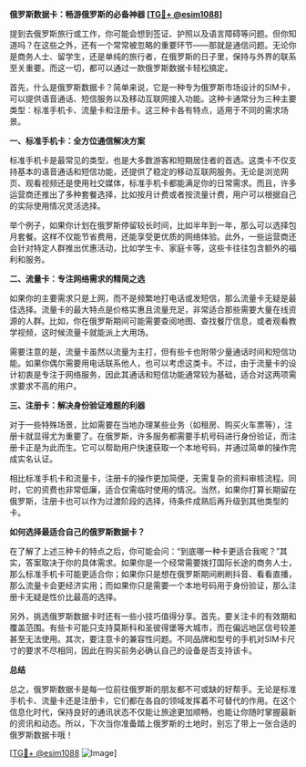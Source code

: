 **俄罗斯数据卡：畅游俄罗斯的必备神器 [[TG💪+ @esim1088](https://t.me/s/esim1088)]**

提到去俄罗斯旅行或工作，你可能会想到签证、护照以及语言障碍等问题。但你知道吗？在这些之外，还有一个常常被忽略的重要环节——那就是通信问题。无论你是商务人士、留学生，还是单纯的旅行者，在俄罗斯的日子里，保持与外界的联系至关重要。而这一切，都可以通过一款俄罗斯数据卡轻松搞定。

首先，什么是俄罗斯数据卡？简单来说，它是一种专为俄罗斯市场设计的SIM卡，可以提供语音通话、短信服务以及移动互联网接入功能。这种卡通常分为三种主要类型：标准手机卡、流量卡和注册卡。这三种卡各有特点，适用于不同的需求场景。

**一、标准手机卡：全方位通信解决方案**

标准手机卡是最常见的类型，也是大多数游客和短期居住者的首选。这类卡不仅支持基本的语音通话和短信功能，还提供了稳定的移动互联网服务。无论是浏览网页、观看视频还是使用社交媒体，标准手机卡都能满足你的日常需求。而且，许多运营商还推出了多种套餐选择，比如按月计费或者按流量计费，用户可以根据自己的实际使用情况灵活选择。

举个例子，如果你计划在俄罗斯停留较长时间，比如半年到一年，那么可以选择包月套餐。这样不仅能节省费用，还能享受更优质的网络体验。此外，一些运营商还会针对特定人群推出优惠活动，比如学生卡、家庭卡等，这些卡往往包含额外的福利和服务。

**二、流量卡：专注网络需求的精简之选**

如果你的主要需求只是上网，而不是频繁地打电话或发短信，那么流量卡无疑是最佳选择。流量卡的最大特点是价格实惠且流量充足，非常适合那些需要大量在线资源的人群。比如，你在俄罗斯期间可能需要查阅地图、查找餐厅信息，或者观看教学视频，这时候流量卡就能派上大用场。

需要注意的是，流量卡虽然以流量为主打，但有些卡也附带少量通话时间和短信功能。如果你偶尔需要用电话联系他人，也可以考虑这类卡。不过，由于流量卡的设计初衷是专注于网络服务，因此其通话和短信功能通常较为基础，适合对这两项需求要求不高的用户。

**三、注册卡：解决身份验证难题的利器**

对于一些特殊场景，比如需要在当地办理某些业务（如租房、购买火车票等），注册卡就显得尤为重要了。在俄罗斯，许多服务都需要手机号码进行身份验证，而注册卡正是为此而生。它可以帮助用户快速获取一个本地号码，并通过简单的操作完成实名认证。

相比标准手机卡和流量卡，注册卡的操作更加简便，无需复杂的资料审核流程。同时，它的资费也非常低廉，适合仅需临时使用的情况。当然，如果你打算长期留在俄罗斯，注册卡也可以作为过渡阶段的选择，待条件成熟后再升级到其他类型的卡。

**如何选择最适合自己的俄罗斯数据卡？**

在了解了上述三种卡的特点之后，你可能会问：“到底哪一种卡更适合我呢？”其实，答案取决于你的具体需求。如果你是一个经常需要拨打国际长途的商务人士，那么标准手机卡可能更适合你；如果你只是想在俄罗斯期间刷刷抖音、看看直播，那么流量卡会更经济实用；而如果你只是需要一个本地号码用于身份验证，那么注册卡无疑是性价比最高的选择。

另外，挑选俄罗斯数据卡时还有一些小技巧值得分享。首先，要关注卡的有效期和覆盖范围。有些卡可能只支持莫斯科和圣彼得堡等大城市，而在偏远地区信号较差甚至无法使用。其次，要注意卡的兼容性问题。不同品牌和型号的手机对SIM卡尺寸的要求不尽相同，因此在购买前务必确认自己的设备是否支持该卡。

**总结**

总之，俄罗斯数据卡是每一位前往俄罗斯的朋友都不可或缺的好帮手。无论是标准手机卡、流量卡还是注册卡，它们都在各自的领域发挥着不可替代的作用。在这个信息化时代，保持良好的通讯状态不仅能让旅途更加顺畅，也能让你随时掌握最新的资讯和动态。所以，下次当你准备踏上俄罗斯的土地时，别忘了带上一张合适的俄罗斯数据卡哦！

[[TG💪+ @esim1088](https://t.me/s/esim1088) ![Image](https://i.postimg.cc/4NQfJmqS/Snipaste-2025-05-13-00-14-12.png)]